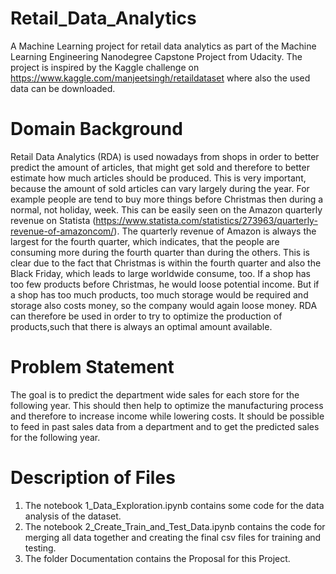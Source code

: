 # Retail_Data_Analytics
A Machine Learning project for retail data analytics as part of the Machine Learning Engineering Nanodegree Capstone Project from Udacity. 
The project is inspired by the Kaggle challenge on https://www.kaggle.com/manjeetsingh/retaildataset where also the used data can be downloaded.

# Domain Background 
Retail Data Analytics (RDA) is used nowadays from shops in order to better predict the amount of articles, that might get sold and therefore to better estimate how much articles should be produced. This is very important, because the amount of sold articles can vary largely during the year. For example people are tend to buy more things before Christmas then during a normal, not holiday, week. This can be easily seen on the Amazon quarterly revenue on Statista (https://www.statista.com/statistics/273963/quarterly-revenue-of-amazoncom/). The quarterly revenue of Amazon is always the largest for the fourth quarter, which indicates, that the people are consuming more during the fourth quarter than during the others. This is clear due to the fact that Christmas is within the fourth quarter and also the Black Friday, which leads to large worldwide consume, too. If a shop has too few products before Christmas, he would loose potential income. But if a shop has too much products, too much storage would be required and storage also costs money, so the company would again loose money. RDA can therefore be used in order to try to optimize the production of products,such that there is always an optimal amount available.

# Problem Statement
The goal is to predict the department wide sales for each store for the following year. This should then help to optimize the manufacturing process and therefore to increase income while lowering costs. It should be possible to feed in past sales data from a department and to get the predicted sales for the following year.

# Description of Files
1. The notebook 1_Data_Exploration.ipynb contains some code for the data analysis of the dataset.
2. The notebook 2_Create_Train_and_Test_Data.ipynb contains the code for merging all data together and creating the final csv files for training and testing.
3. The folder Documentation contains the Proposal for this Project.
